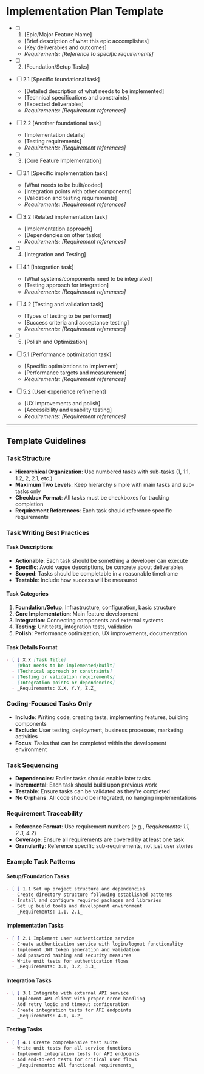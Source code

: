 # Implementation Plan Template

- [ ] 1. [Epic/Major Feature Name]
  - [Brief description of what this epic accomplishes]
  - [Key deliverables and outcomes]
  - _Requirements: [Reference to specific requirements]_

- [ ] 2. [Foundation/Setup Tasks]
- [ ] 2.1 [Specific foundational task]
  - [Detailed description of what needs to be implemented]
  - [Technical specifications and constraints]
  - [Expected deliverables]
  - _Requirements: [Requirement references]_

- [ ] 2.2 [Another foundational task]
  - [Implementation details]
  - [Testing requirements]
  - _Requirements: [Requirement references]_

- [ ] 3. [Core Feature Implementation]
- [ ] 3.1 [Specific implementation task]
  - [What needs to be built/coded]
  - [Integration points with other components]
  - [Validation and testing requirements]
  - _Requirements: [Requirement references]_

- [ ] 3.2 [Related implementation task]
  - [Implementation approach]
  - [Dependencies on other tasks]
  - _Requirements: [Requirement references]_

- [ ] 4. [Integration and Testing]
- [ ] 4.1 [Integration task]
  - [What systems/components need to be integrated]
  - [Testing approach for integration]
  - _Requirements: [Requirement references]_

- [ ] 4.2 [Testing and validation task]
  - [Types of testing to be performed]
  - [Success criteria and acceptance testing]
  - _Requirements: [Requirement references]_

- [ ] 5. [Polish and Optimization]
- [ ] 5.1 [Performance optimization task]
  - [Specific optimizations to implement]
  - [Performance targets and measurement]
  - _Requirements: [Requirement references]_

- [ ] 5.2 [User experience refinement]
  - [UX improvements and polish]
  - [Accessibility and usability testing]
  - _Requirements: [Requirement references]_

---

## Template Guidelines

### Task Structure
- **Hierarchical Organization**: Use numbered tasks with sub-tasks (1, 1.1, 1.2, 2, 2.1, etc.)
- **Maximum Two Levels**: Keep hierarchy simple with main tasks and sub-tasks only
- **Checkbox Format**: All tasks must be checkboxes for tracking completion
- **Requirement References**: Each task should reference specific requirements

### Task Writing Best Practices

#### Task Descriptions
- **Actionable**: Each task should be something a developer can execute
- **Specific**: Avoid vague descriptions, be concrete about deliverables
- **Scoped**: Tasks should be completable in a reasonable timeframe
- **Testable**: Include how success will be measured

#### Task Categories
1. **Foundation/Setup**: Infrastructure, configuration, basic structure
2. **Core Implementation**: Main feature development
3. **Integration**: Connecting components and external systems
4. **Testing**: Unit tests, integration tests, validation
5. **Polish**: Performance optimization, UX improvements, documentation

#### Task Details Format
```markdown
- [ ] X.X [Task Title]
  - [What needs to be implemented/built]
  - [Technical approach or constraints]
  - [Testing or validation requirements]
  - [Integration points or dependencies]
  - _Requirements: X.X, Y.Y, Z.Z_
```

### Coding-Focused Tasks Only
- **Include**: Writing code, creating tests, implementing features, building components
- **Exclude**: User testing, deployment, business processes, marketing activities
- **Focus**: Tasks that can be completed within the development environment

### Task Sequencing
- **Dependencies**: Earlier tasks should enable later tasks
- **Incremental**: Each task should build upon previous work
- **Testable**: Ensure tasks can be validated as they're completed
- **No Orphans**: All code should be integrated, no hanging implementations

### Requirement Traceability
- **Reference Format**: Use requirement numbers (e.g., _Requirements: 1.1, 2.3, 4.2_)
- **Coverage**: Ensure all requirements are covered by at least one task
- **Granularity**: Reference specific sub-requirements, not just user stories

### Example Task Patterns

#### Setup/Foundation Tasks
```markdown
- [ ] 1.1 Set up project structure and dependencies
  - Create directory structure following established patterns
  - Install and configure required packages and libraries
  - Set up build tools and development environment
  - _Requirements: 1.1, 2.1_
```

#### Implementation Tasks
```markdown
- [ ] 2.1 Implement user authentication service
  - Create authentication service with login/logout functionality
  - Implement JWT token generation and validation
  - Add password hashing and security measures
  - Write unit tests for authentication flows
  - _Requirements: 3.1, 3.2, 3.3_
```

#### Integration Tasks
```markdown
- [ ] 3.1 Integrate with external API service
  - Implement API client with proper error handling
  - Add retry logic and timeout configuration
  - Create integration tests for API endpoints
  - _Requirements: 4.1, 4.2_
```

#### Testing Tasks
```markdown
- [ ] 4.1 Create comprehensive test suite
  - Write unit tests for all service functions
  - Implement integration tests for API endpoints
  - Add end-to-end tests for critical user flows
  - _Requirements: All functional requirements_
```